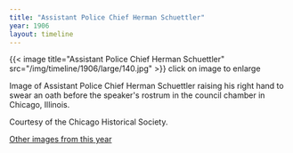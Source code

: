 ```yaml
---
title: "Assistant Police Chief Herman Schuettler"
year: 1906
layout: timeline
---
```


{{< image title="Assistant Police Chief Herman Schuettler" src="/img/timeline/1906/large/140.jpg" >}}
click on image to enlarge

Image of Assistant Police Chief Herman Schuettler raising his right hand to swear an oath before the speaker's rostrum in the council chamber in Chicago, Illinois. 

Courtesy of the Chicago Historical Society.  

[Other images from this year](/historical/timeline/1906)